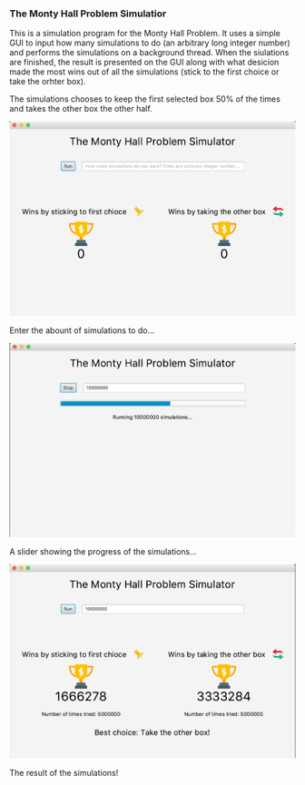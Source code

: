 ### The Monty Hall Problem Simulatior

This is a simulation program for the Monty Hall Problem. It uses a simple GUI to input how many simulations to do (an arbitrary long integer number) and performs the simulations on a background thread. When the siulations are finished, the result is presented on the GUI along with what desicion made the most wins out of all the simulations (stick to the first choice or take the orhter box).


The simulations chooses to keep the first selected box 50% of the times and takes the other box the other half.

![alt text](https://github.com/PeterBoberg/montyhall/blob/master/Images/1.png)

Enter the abount of simulations to do...

![alt text](https://github.com/PeterBoberg/montyhall/blob/master/Images/2.png)

A slider showing the progress of the simulations...

![alt text](https://github.com/PeterBoberg/montyhall/blob/master/Images/3.png)

The result of the simulations!


